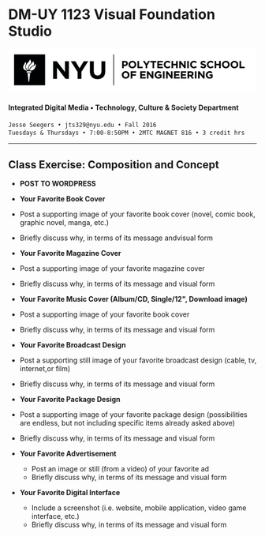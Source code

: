 # DM-UY 1123 Visual Foundation Studio

![NYU](projects/nyu_soe_logo.png)
#### Integrated Digital Media • Technology, Culture & Society Department 

    Jesse Seegers • jts329@nyu.edu • Fall 2016 
    Tuesdays & Thursdays • 7:00-8:50PM • 2MTC MAGNET 816 • 3 credit hrs

---

## Class Exercise: Composition and Concept

* **POST TO WORDPRESS**

*  **Your Favorite Book Cover**
  * Post a supporting image of your favorite book cover (novel, comic book, graphic novel, manga, etc.)
  * Briefly discuss why, in terms of its message andvisual form

*  **Your Favorite Magazine Cover**
  * Post a supporting image of your favorite magazine cover
  * Briefly discuss why, in terms of its message and visual form

*  **Your Favorite Music Cover (Album/CD, Single/12", Download image)**
  * Post a supporting image of your favorite book cover 
  * Briefly discuss why, in terms of its message and visual form

*  **Your Favorite Broadcast Design**
  * Post a supporting still image of your favorite broadcast design (cable, tv, internet,or film)
  * Briefly discuss why, in terms of its message and visual form

*  **Your Favorite Package Design**
  * Post a supporting image of your favorite package design (possibilities are endless, but not including specific items already asked above)
  * Briefly discuss why, in terms of its message and visual form

* **Your Favorite Advertisement**
  * Post an image or still (from a video) of your favorite ad
  * Briefly discuss why, in terms of its message and visual form

* **Your Favorite Digital Interface**
  * Include a screenshot (i.e. website, mobile application, video game interface, etc.)
  * Briefly discuss why, in terms of its message and visual form

